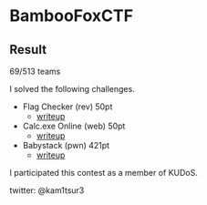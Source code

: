 # BambooFoxCTF 

## Result
69/513 teams

I solved the following challenges.

* Flag Checker (rev) 50pt
	* [writeup](https://github.com/kam1tsur3/2021_CTF/blob/master/bamboofox/rev/rev/README.md)
* Calc.exe Online (web) 50pt
	* [writeup](https://github.com/kam1tsur3/2021_CTF/blob/master/bamboofox/web/web/README.md)
* Babystack (pwn) 421pt
	* [writeup](https://github.com/kam1tsur3/2021_CTF/blob/master/bamboofox/pwn/babystack/README.md)

I participated this contest as a member of KUDoS.

twitter: @kam1tsur3
